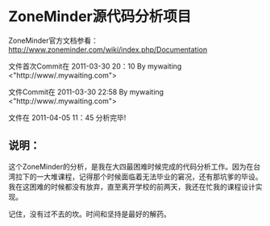﻿ZoneMinder源代码分析项目
=========================

ZoneMinder官方文档参看：http://www.zoneminder.com/wiki/index.php/Documentation


文件首次Commit在 2011-03-30 20：10 By mywaiting <"http://www/.mywaiting.com">

文件Commit在 2011-03-30 22:58 By mywaiting <"http://www/.mywaiting.com">

文件在 2011-04-05 11：45 分析完毕!


说明：
-------

这个ZoneMinder的分析，是我在大四最困难时候完成的代码分析工作。因为在台湾拉下的一大堆课程，记得那个时候面临着无法毕业的窘况，还有那坑爹的毕设。
我在这困难的时候都没有放弃，直至离开学校的前两天，我还在忙我的课程设计实现。

记住，没有过不去的坎。时间和坚持是最好的解药。
